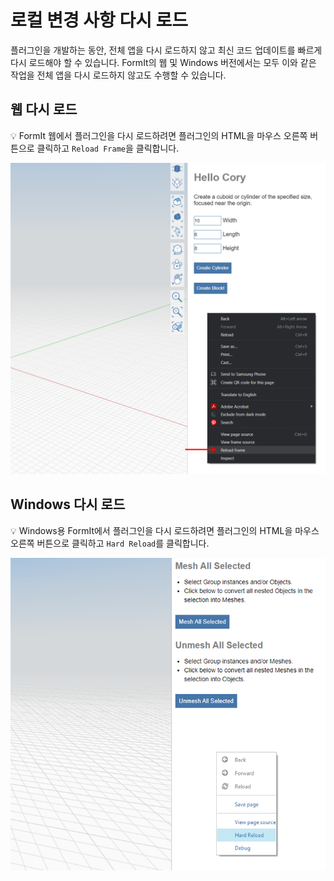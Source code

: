 # 로컬 변경 사항 다시 로드

플러그인을 개발하는 동안, 전체 앱을 다시 로드하지 않고 최신 코드 업데이트를 빠르게 다시 로드해야 할 수 있습니다. FormIt의 웹 및 Windows 버전에서는 모두 이와 같은 작업을 전체 앱을 다시 로드하지 않고도 수행할 수 있습니다.

## 웹 다시 로드

💡 FormIt 웹에서 플러그인을 다시 로드하려면 플러그인의 HTML을 마우스 오른쪽 버튼으로 클릭하고 `Reload Frame`을 클릭합니다.

![](<../../../.gitbook/assets/d11 (1).png>)

## Windows 다시 로드

💡 Windows용 FormIt에서 플러그인을 다시 로드하려면 플러그인의 HTML을 마우스 오른쪽 버튼으로 클릭하고 `Hard Reload`를 클릭합니다.

![](../../../.gitbook/assets/d18.png)
